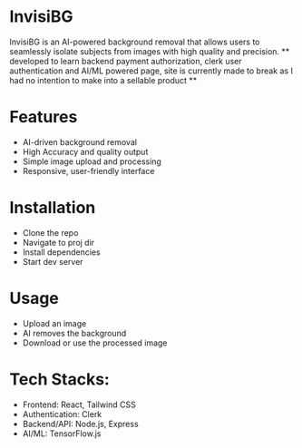 # InvisiBG
InvisiBG is an AI-powered background removal that allows users to seamlessly isolate subjects from images with high quality and precision.
** developed to learn backend payment authorization, clerk user authentication and AI/ML powered page, site is currently made to break as I had no intention to make into a sellable product **

# Features
- AI-driven background removal
- High Accuracy and quality output
- Simple image upload and processing
- Responsive, user-friendly interface

# Installation
 - Clone the repo
 - Navigate to proj dir
 - Install dependencies
 - Start dev server
 
# Usage
 - Upload an image
 - AI removes the background
 - Download or use the processed image
 
 # Tech Stacks:
 - Frontend: React, Tailwind CSS
 - Authentication: Clerk
 - Backend/API: Node.js, Express
 - AI/ML: TensorFlow.js
 
